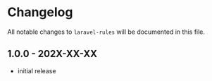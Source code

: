 # Changelog

All notable changes to `laravel-rules` will be documented in this file.

## 1.0.0 - 202X-XX-XX

- initial release
